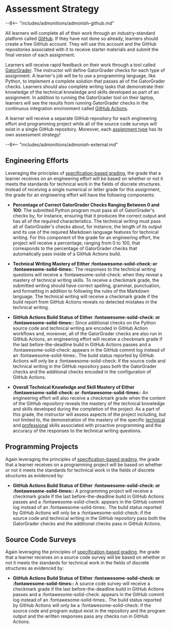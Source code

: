 # Assessment Strategy

--8<-- "includes/admonitions/admonish-github.md"

All learners will complete all of their work through an industry-standard
platform called [GitHub](https://www.github.com). If they have not done so
already, learners should create a free GitHub account. They will use this
account and the GitHub repositories associated with it to receive starter
materials and submit the final version of each assignment.

Learners will receive rapid feedback on their work through a tool called
[GatorGrader](https://github.com/GatorEducator/gatorgrader). The instructor will
define GatorGrader checks for each type of assignment. A learner's job will be
to use a programming language, like Python, to implement a complete solution
that passes all of the GatorGrader checks. Learners should also complete writing
tasks that demonstrate their knowledge of the technical knowledge and skills
developed as part of an assignment. In addition to running the GatorGrader tool
on their laptop, learners will see the results from running GatorGrader checks
in the continuous integration environment called [GitHub
Actions](https://github.com/features/actions).

A learner will receive a separate GitHub repository for each engineering effort
and programming project while all of the source code surveys will exist in a
single GitHub repository. Moreover, each [assignment type](assignment-types.md)
has its own assessment strategy!

--8<-- "includes/admonitions/admonish-external.md"

## Engineering Efforts

Leveraging the principles of [specification-based
grading](https://www.amazon.com/Specifications-Grading-Restoring-Motivating-Students/dp/1620362422),
the grade that a learner receives on an engineering effort will be based on
whether or not it meets the standards for technical work in the fields of
discrete structures. Instead of receiving a single numerical or letter grade for
this assignment, the grade for an engineering effort will have the following
components:

- **Percentage of Correct GatorGrader Checks Ranging Between 0 and 100**: The
  submitted Python program must pass all of GatorGrader's checks by, for
  instance, ensuring that it produces the correct output and has all of the
  required characteristics. The technical writing must pass all of
  GatorGrader's checks about, for instance, the length of its output and its
  use of the required Markdown language features for technical writing. For
  this component of the grade for an engineering effort, the project will
  receive a percentage, ranging from 0 to 100, that corresponds to the
  percentage of GatorGrader checks that automatically pass inside of a GitHub
  Actions build.

- **Technical Writing Mastery of Either :fontawesome-solid-check: or
  :fontawesome-solid-times:**: The responses to the technical writing questions
  will receive a :fontawesome-solid-check: when they reveal a mastery of
  technical writing skills. To receive a checkmark grade, the submitted writing
  should have correct spelling, grammar, punctuation, and formatting in
  addition to following the rules of the Markdown language. The technical
  writing will receive a checkmark grade if the build report from GitHub
  Actions reveals no detected mistakes in the technical writing.

- **GitHub Actions Build Status of Either :fontawesome-solid-check: or
  :fontawesome-solid-times::** Since additional checks on the Python source
  code and technical writing are encoded in GitHub Action workflows and,
  moreover, all of the GatorGrader checks are also run in GitHub Actions, an
  engineering effort will receive a checkmark grade if the last
  before-the-deadline build in GitHub Actions passes and a
  :fontawesome-solid-check: appears in the GitHub commit log instead of an
  :fontawesome-solid-times:. The build status reported by GitHub Actions will
  only be a :fontawesome-solid-check: if the source code and technical writing
  in the GitHub repository pass both the GatorGrader checks and the additional
  checks encoded in the configuration of GitHub Actions.

- **Overall Technical Knowledge and Skill Mastery of Either
  :fontawesome-solid-check: or :fontawesome-solid-times:**: An engineering
  effort will also receive a checkmark grade when the content of the GitHub
  repository reveals the mastery of the technical knowledge and skills developed
  during the completion of the project. As a part of this grade, the instructor
  will assess aspects of the project including, but not limited to, the
  demonstration of the mastery of the specific
  [technical](../../proactive-skills/technical-skills/introduction-technical-skills/)
  and
  [professional](../../proactive-skills/professional-skills/introduction-professional-skills/)
  skills associated with proactive programming and the accuracy of the responses
  to the technical writing questions.

## Programming Projects

Again leveraging the principles of [specification-based
grading](https://www.amazon.com/Specifications-Grading-Restoring-Motivating-Students/dp/1620362422),
the grade that a learner receives on a programming project will be based on
whether or not it meets the standards for technical work in the fields of
discrete structures as evidenced by:

- **GitHub Actions Build Status of Either :fontawesome-solid-check: or
  :fontawesome-solid-times::** A programming project will receive a checkmark
  grade if the last before-the-deadline build in GitHub Actions passes and a
  :fontawesome-solid-check: appears in the GitHub commit log instead of an
  :fontawesome-solid-times:. The build status reported by GitHub Actions will
  only be a :fontawesome-solid-check: if the source code and technical writing
  in the GitHub repository pass both the GatorGrader checks and the additional
  checks pass in GitHub Actions.

## Source Code Surveys

Again leveraging the principles of [specification-based
grading](https://www.amazon.com/Specifications-Grading-Restoring-Motivating-Students/dp/1620362422),
the grade that a learner receives on a source code survey will be based on
whether or not it meets the standards for technical work in the fields of
discrete structures as evidenced by:

- **GitHub Actions Build Status of Either :fontawesome-solid-check: or
  :fontawesome-solid-times::** A source code survey will receive a checkmark
  grade if the last before-the-deadline build in GitHub Actions passes and a
  :fontawesome-solid-check: appears in the GitHub commit log instead of an
  :fontawesome-solid-times:. The build status reported by GitHub Actions will
  only be a :fontawesome-solid-check: if the source code and program output
  exist in the repository and the program output and the written responses pass
  any checks run in GitHub Actions.
